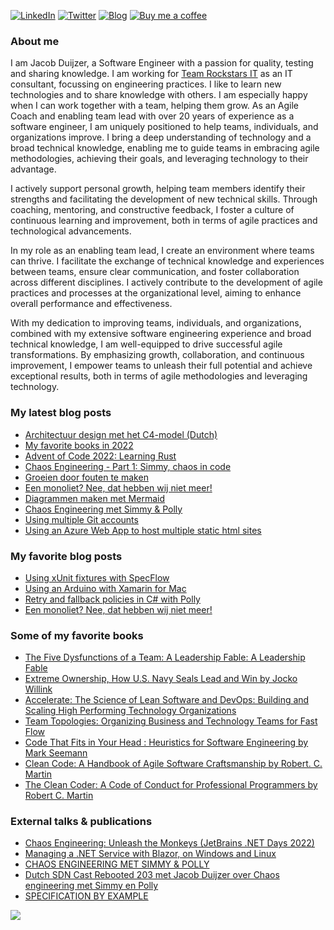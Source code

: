 [![LinkedIn](https://img.shields.io/badge/linkedin-%230077B5.svg?&style=for-the-badge&logo=linkedin&logoColor=white)](https://linkedin.com/in/jacobduijzer) 
[![Twitter](https://img.shields.io/badge/twitter-%231DA1F2.svg?&style=for-the-badge&logo=twitter&logoColor=white)](https://www.twitter.com/jacobduijzer)
[![Blog](https://img.shields.io/static/v1?logo=hugo&label=personal&message=Blog&style=for-the-badge&logoColor=white)](https://blog.duijzer.com)
[![Buy me a coffee](https://img.shields.io/badge/donate-buy%20me%20a%20coffee-yellow?logo=buymeacoffee&label=Donate&style=for-the-badge&logoColor=white)](https://www.buymeacoffee.com/jacobduijzer)

### About me

I am Jacob Duijzer, a Software Engineer with a passion for quality, testing and sharing knowledge. I am working for [Team Rockstars IT](https://www.teamrockstars.nl) as an IT consultant, focussing on engineering practices. I like to learn new technologies and to share knowledge with others. I am especially happy when I can work together with a team, helping them grow. 
As an Agile Coach and enabling team lead with over 20 years of experience as a software engineer, I am uniquely positioned to help teams, individuals, and organizations improve. I bring a deep understanding of technology and a broad technical knowledge, enabling me to guide teams in embracing agile methodologies, achieving their goals, and leveraging technology to their advantage.

I actively support personal growth, helping team members identify their strengths and facilitating the development of new technical skills. Through coaching, mentoring, and constructive feedback, I foster a culture of continuous learning and improvement, both in terms of agile practices and technological advancements.

In my role as an enabling team lead, I create an environment where teams can thrive. I facilitate the exchange of technical knowledge and experiences between teams, ensure clear communication, and foster collaboration across different disciplines. I actively contribute to the development of agile practices and processes at the organizational level, aiming to enhance overall performance and effectiveness.

With my dedication to improving teams, individuals, and organizations, combined with my extensive software engineering experience and broad technical knowledge, I am well-equipped to drive successful agile transformations. By emphasizing growth, collaboration, and continuous improvement, I empower teams to unleash their full potential and achieve exceptional results, both in terms of agile methodologies and leveraging technology.

### My latest blog posts
* [Architectuur design met het C4-model (Dutch)](https://blog.duijzer.com/nl/posts/architectuur-design-met-c4model/)
* [My favorite books in 2022](https://blog.duijzer.com/posts/favorite-books-of-2022/)
* [Advent of Code 2022: Learning Rust](https://blog.duijzer.com/posts/advent-of-code-2022-learning-rust/)
* [Chaos Engineering - Part 1: Simmy, chaos in code](https://blog.duijzer.com/posts/chaos-engineering-part-1-simmy/)
* [Groeien door fouten te maken](https://blog.duijzer.com/nl/posts/groeien-door-fouten/)
* [Een monoliet? Nee, dat hebben wij niet meer!](https://blog.duijzer.com/nl/posts/team_topologiesmonolieten/)
* [Diagrammen maken met Mermaid](https://blog.duijzer.com/nl/posts/diagrammen_maken_met_mermaid/)
* [Chaos Engineering met Simmy & Polly](https://blog.duijzer.com/nl/posts/chaos-engineering-met-polly-en-simmy/)
* [Using multiple Git accounts](https://blog.duijzer.com/posts/using-multiple-git-accounts/)
* [Using an Azure Web App to host multiple static html sites](https://blog.duijzer.com/posts/hosting-multiple-static-sites-in-azure/)

### My favorite blog posts

* [Using xUnit fixtures with SpecFlow](https://blog.duijzer.com/posts/specflow-xunit-fixtures/) 
* [Using an Arduino with Xamarin for Mac](https://blog.duijzer.com/posts/xamarin-mac-arduino/) 
* [Retry and fallback policies in C# with Polly](https://blog.duijzer.com/posts/polly-refit/) 
* [Een monoliet? Nee, dat hebben wij niet meer!](https://blog.duijzer.com/nl/posts/team_topologiesmonolieten/)

### Some of my favorite books

* [The Five Dysfunctions of a Team: A Leadership Fable: A Leadership Fable](https://www.amazon.nl/Five-Dysfunctions-Team-Leadership-Anniversary/dp/0787960756?crid=OOF7W1LCYU6W&keywords=five+dysfunctions+of+a+team&qid=1666462568&qu=eyJxc2MiOiIwLjc2IiwicXNhIjoiMC4wMCIsInFzcCI6IjAuMDAifQ%3D%3D&sprefix=five+d%2Caps%2C83&sr=8-1&linkCode=sl1&tag=jacobduijzer-21&linkId=b355a46a52ce61bd701f555703bc5fc4&language=nl_NL&ref_=as_li_ss_tl)
* [Extreme Ownership, How U.S. Navy Seals Lead and Win by Jocko Willink](https://www.amazon.com/Extreme-Ownership-U-S-Navy-SEALs/dp/1250067057) 
* [Accelerate: The Science of Lean Software and DevOps: Building and Scaling High Performing Technology Organizations](https://www.amazon.com/Accelerate-Software-Performing-Technology-Organizations/dp/1942788339/ref=mp_s_a_1_2?crid=1EVOOBNAIHJF1&keywords=Accelerate%3A+The+Science+of+Lean+Software+and+DevOps%3A+Building+and+Scaling+High+Performing+Technology+Organizations&qid=1660453284&sprefix=accelerate+the+science+of+lean+software+and+devops+building+and+scaling+high+performing+technology+organizations%2Caps%2C176&sr=8-2)
* [Team Topologies: Organizing Business and Technology Teams for Fast Flow](https://teamtopologies.com/book)
* [Code That Fits in Your Head : Heuristics for Software Engineering by Mark Seemann](https://www.amazon.com/Code-That-Fits-Your-Head/dp/0137464401) 
* [Clean Code: A Handbook of Agile Software Craftsmanship by Robert. C. Martin](https://www.amazon.com/Clean-Code-Handbook-Software-Craftsmanship/dp/0132350882/ref=mp_s_a_1_1?crid=2OU3F4DUZEPWT&keywords=clean+code&qid=1644644340&s=books&sprefix=Clean+code%2Cstripbooks%2C192&sr=1-1) 
* [The Clean Coder: A Code of Conduct for Professional Programmers by Robert C. Martin](https://www.amazon.com/Clean-Coder-Conduct-Professional-Programmers/dp/B08X7MNTCX/ref=mp_s_a_1_1?crid=14A8O8H8Q8Q38&keywords=the+clean+coder&qid=1644644523&sprefix=The+clea%2Caps%2C202&sr=8-1) 

### External talks & publications

* [Chaos Engineering: Unleash the Monkeys (JetBrains .NET Days 2022)](https://www.youtube.com/watch?v=3ycHJwx0Itg)
* [Managing a .NET Service with Blazor, on Windows and Linux](https://medium.com/team-rockstars-it/managing-a-net-service-with-blazor-on-windows-and-linux-c54337ef1d07)
* [CHAOS ENGINEERING MET SIMMY & POLLY](https://www.teamrockstars.nl/kennisbank/chaos-engineering-met-simmy-polly/)
* [Dutch SDN Cast Rebooted 203 met Jacob Duijzer over Chaos engineering met Simmy en Polly
](https://www.youtube.com/watch?v=YXq9PTq-2Dw&list=PLC5P51a_60YH91NE65bmUXgVxPsfCaxtC&index=7)
* [SPECIFICATION BY EXAMPLE](https://www.youtube.com/watch?v=9BJZFnIo7B0&t=2s)

![](https://komarev.com/ghpvc/?username=jacobduijzer&color=blue)

